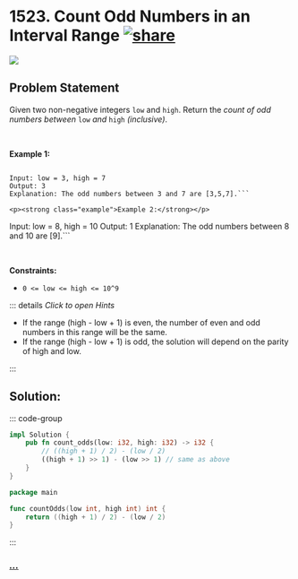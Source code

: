 # 1523. Count Odd Numbers in an Interval Range [![share]](https://leetcode.com/problems/count-odd-numbers-in-an-interval-range/)

![][easy]

## Problem Statement

<p>Given two non-negative integers <code>low</code> and <code><font face="monospace">high</font></code>. Return the <em>count of odd numbers between </em><code>low</code><em> and </em><code><font face="monospace">high</font></code><em> (inclusive)</em>.</p>
<p> </p>
<p><strong class="example">Example 1:</strong></p>

````

Input: low = 3, high = 7
Output: 3
Explanation: The odd numbers between 3 and 7 are [3,5,7].```

<p><strong class="example">Example 2:</strong></p>

````

Input: low = 8, high = 10
Output: 1
Explanation: The odd numbers between 8 and 10 are [9].```

<p> </p>
<p><strong>Constraints:</strong></p>
<ul>
<li><code>0 &lt;= low &lt;= high &lt;= 10^9</code></li>
</ul>

::: details _Click to open Hints_

- If the range (high - low + 1) is even, the number of even and odd numbers in this range will be the same.
- If the range (high - low + 1) is odd, the solution will depend on the parity of high and low.

:::

## Solution:

::: code-group

```rs [Rust]
impl Solution {
    pub fn count_odds(low: i32, high: i32) -> i32 {
        // ((high + 1) / 2) - (low / 2)
        ((high + 1) >> 1) - (low >> 1) // same as above
    }
}

```

```go [Go]
package main

func countOdds(low int, high int) int {
	return ((high + 1) / 2) - (low / 2)
}

```

:::

### [_..._](#)

```

```

<!----------------------------------{ link }--------------------------------->

[share]: https://graph.org/file/3ea5234dda646b71c574a.png
[easy]: https://img.shields.io/badge/Difficulty-Easy-bright.svg
[medium]: https://img.shields.io/badge/Difficulty-Medium-yellow.svg
[hard]: https://img.shields.io/badge/Difficulty-Hard-red.svg
